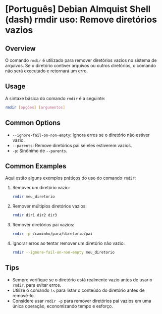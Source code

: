 # [Português] Debian Almquist Shell (dash) rmdir uso: Remove diretórios vazios

## Overview
O comando `rmdir` é utilizado para remover diretórios vazios no sistema de arquivos. Se o diretório contiver arquivos ou outros diretórios, o comando não será executado e retornará um erro.

## Usage
A sintaxe básica do comando `rmdir` é a seguinte:

```bash
rmdir [opções] [argumentos]
```

## Common Options
- `--ignore-fail-on-non-empty`: Ignora erros se o diretório não estiver vazio.
- `--parents`: Remove diretórios pai se eles estiverem vazios.
- `-p`: Sinônimo de `--parents`.

## Common Examples
Aqui estão alguns exemplos práticos do uso do comando `rmdir`:

1. Remover um diretório vazio:
   ```bash
   rmdir meu_diretorio
   ```

2. Remover múltiplos diretórios vazios:
   ```bash
   rmdir dir1 dir2 dir3
   ```

3. Remover diretórios pai vazios:
   ```bash
   rmdir -p /caminho/para/diretorio/pai
   ```

4. Ignorar erros ao tentar remover um diretório não vazio:
   ```bash
   rmdir --ignore-fail-on-non-empty meu_diretorio
   ```

## Tips
- Sempre verifique se o diretório está realmente vazio antes de usar o `rmdir`, para evitar erros.
- Utilize o comando `ls` para listar o conteúdo do diretório antes de removê-lo.
- Considere usar `rmdir -p` para remover diretórios pai vazios em uma única operação, economizando tempo e esforço.